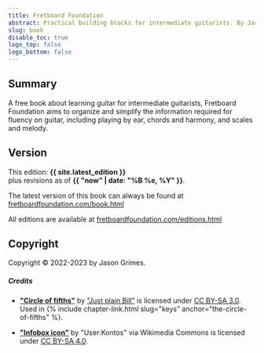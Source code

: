 ```yaml
---
title: Fretboard Foundation
abstract: Practical building blocks for intermediate guitarists. By Jason Grimes.
slug: book
disable_toc: true
logo_top: false
logo_bottom: false
---
```


## Summary

A free book about learning guitar for intermediate guitarists,
Fretboard Foundation aims to organize and simplify the information required for fluency on guitar,
including playing by ear, chords and harmony, and scales and melody.

## Version

This edition: **{{ site.latest_edition }}**  
plus revisions as of **{{ "now" | date: "%B %e, %Y" }}**.

The latest version of this book can always be found at
[fretboardfoundation.com/book.html](https://fretboardfoundation.com/book.html)

All editions are available at 
[fretboardfoundation.com/editions.html](https://fretboardfoundation.com/editions.html)

## Copyright

Copyright &copy; 2022-2023 by Jason Grimes.

#####  Credits

- **["Circle of fifths"](https://commons.m.wikimedia.org/wiki/File:Circle_of_fifths_deluxe_4.svg)**
by ["Just plain Bill"](https://en.m.wikipedia.org/wiki/User:Just_plain_Bill)
is licensed under [CC BY-SA 3.0](https://creativecommons.org/licenses/by-sa/3.0/).
Used in {% include chapter-link.html slug="keys" anchor="the-circle-of-fifths" %}.

- **["Infobox icon"](https://commons.wikimedia.org/wiki/File:Infobox_info_icon.svg)**
by "User:Kontos" via Wikimedia Commons is licensed under [CC BY-SA 4.0](https://creativecommons.org/licenses/by-sa/4.0).
